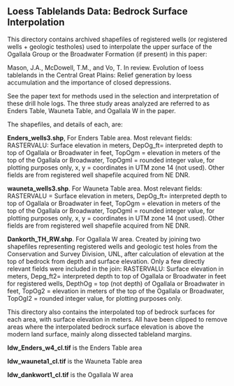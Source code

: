 ## Loess Tablelands Data: Bedrock Surface Interpolation
This directory contains archived shapefiles of registered wells (or registered wells + geologic testholes) used to interpolate the upper surface of the Ogallala Group or the Broadwater Formation (if present) in this paper:

Mason, J.A., McDowell, T.M., and Vo, T. In review. Evolution of loess tablelands in the Central Great Plains: Relief generation by loess accumulation and the importance of closed depressions.

See the paper text for methods used in the selection and interpretation of these drill hole logs. The three study areas analyzed are referred to as Enders Table, Wauneta Table, and Ogallala W in the paper.

The shapefiles, and details of each, are:

**Enders_wells3.shp**, For Enders Table area. Most relevant fields: RASTERVALU: Surface elevation in meters, DepOg_ft= interpreted depth to top of Ogallala or Broadwater in feet, TopOgm = elevation in meters of the top of the Ogallala or Broadwater, TopOgmI = rounded integer value, for plotting purposes only, x, y = coordinates in UTM zone 14 (not used). Other fields are from registered well shapefile acquired from NE DNR.

**wauneta_wells3.shp**. For Wauneta Table area. Most relevant fields: RASTERVALU = Surface elevation in meters, DepOg_ft= interpreted depth to top of Ogallala or Broadwater in feet, TopOgm = elevation in meters of the top of the Ogallala or Broadwater, TopOgmI = rounded integer value, for plotting purposes only, x, y = coordinates in UTM zone 14 (not used). Other fields are from registered well shapefile acquired from NE DNR.

**Dankorth_TH_RW.shp**. For Ogallala W area. Created by joining two shapefiles representing registered wells and geologic test holes from the Conservation and Survey Division, UNL, after calculation of elevation at the top of bedrock from depth and surface elevation. Only a few directly relevant fields were included in the join: RASTERVALU: Surface elevation in meters, Depg_ft2= interpreted depth to top of Ogallala or Broadwater in feet for registered wells, DepthOg = top (not depth) of Ogallala or Broadwater in feet, TopOg2 = elevation in meters of the top of the Ogallala or Broadwater, TopOgI2 = rounded integer value, for plotting purposes only.

This directory also contains the interpolated top of bedrock surfaces for each area, with surface elevation in meters. All have been clipped to remove areas where the interpolated bedrock surface elevation is above the modern land surface, mainly along dissected tableland margins.

**Idw_Enders_w4_cl.tif** is the Enders Table area

**Idw_wauneta1_cl.tif** is the Wauneta Table area

**Idw_dankwort1_cl.tif** is the Ogallala W area



